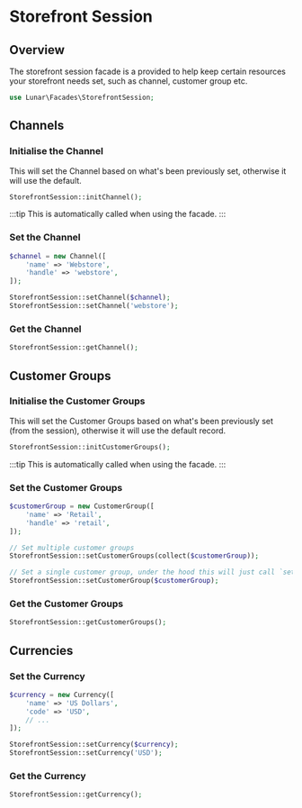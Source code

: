 # Storefront Session

## Overview

The storefront session facade is a provided to help keep certain resources your storefront needs set, such as channel, customer group etc.

```php
use Lunar\Facades\StorefrontSession;
```

## Channels

### Initialise the Channel

This will set the Channel based on what's been previously set, otherwise it will use the default.

```php
StorefrontSession::initChannel();
```

:::tip This is automatically called when using the facade.
:::

### Set the Channel

```php
$channel = new Channel([
    'name' => 'Webstore',
    'handle' => 'webstore',
]);

StorefrontSession::setChannel($channel);
StorefrontSession::setChannel('webstore');
```

### Get the Channel

```php
StorefrontSession::getChannel();
```

## Customer Groups

### Initialise the Customer Groups

This will set the Customer Groups based on what's been previously set (from the session), otherwise it will use the default record.

```php
StorefrontSession::initCustomerGroups();
```

:::tip This is automatically called when using the facade.
:::

### Set the Customer Groups

```php
$customerGroup = new CustomerGroup([
    'name' => 'Retail',
    'handle' => 'retail',
]);

// Set multiple customer groups
StorefrontSession::setCustomerGroups(collect($customerGroup));

// Set a single customer group, under the hood this will just call `setCustomerGroups`.
StorefrontSession::setCustomerGroup($customerGroup);
```

### Get the Customer Groups

```php
StorefrontSession::getCustomerGroups();
```

## Currencies

### Set the Currency

```php
$currency = new Currency([
    'name' => 'US Dollars',
    'code' => 'USD',
    // ...
]);

StorefrontSession::setCurrency($currency);
StorefrontSession::setCurrency('USD');
```

### Get the Currency

```php
StorefrontSession::getCurrency();
```
